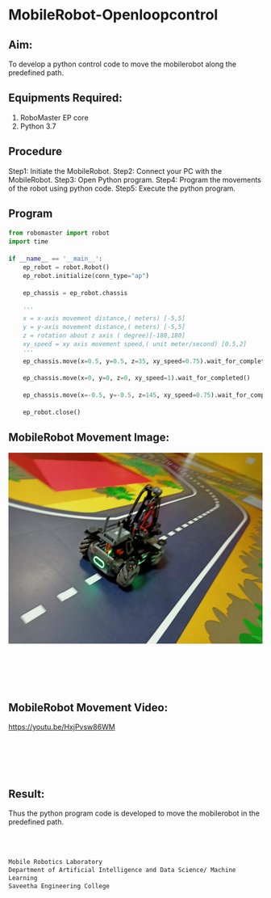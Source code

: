 # MobileRobot-Openloopcontrol
## Aim:

To develop a python control code to move the mobilerobot along the predefined path.

## Equipments Required:
1. RoboMaster EP core
2. Python 3.7

## Procedure

Step1: Initiate the MobileRobot.
Step2: Connect your PC with the MobileRobot.
Step3: Open Python program.
Step4: Program the movements of the robot using python code.
Step5: Execute the python program. 

## Program
```python
from robomaster import robot
import time

if __name__ == '__main__':
    ep_robot = robot.Robot()
    ep_robot.initialize(conn_type="ap")

    ep_chassis = ep_robot.chassis

    '''
    x = x-axis movement distance,( meters) [-5,5]
    y = y-axis movement distance,( meters) [-5,5]
    z = rotation about z axis ( degree)[-180,180]
    xy_speed = xy axis movement speed,( unit meter/second) [0.5,2]
    '''
    ep_chassis.move(x=0.5, y=0.5, z=35, xy_speed=0.75).wait_for_completed()

    ep_chassis.move(x=0, y=0, z=0, xy_speed=1).wait_for_completed()

    ep_chassis.move(x=-0.5, y=-0.5, z=145, xy_speed=0.75).wait_for_completed()

    ep_robot.close()
```

## MobileRobot Movement Image:

![robo](1.jpeg)




<br/>
<br/>
<br/>
<br/>

## MobileRobot Movement Video:

https://youtu.be/HxjPvsw86WM

<br/>
<br/>
<br/>
<br/>

## Result:
Thus the python program code is developed to move the mobilerobot in the predefined path.


<br/>
<br/>

```
Mobile Robotics Laboratory
Department of Artificial Intelligence and Data Science/ Machine Learning
Saveetha Engineering College
```
